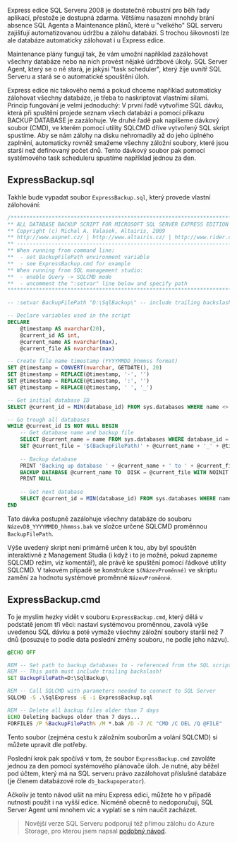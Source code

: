 <!-- dcterms:identifier = aspnetcz#249 -->
<!-- dcterms:title = Automatizovaná záloha všech databází na SQL Express -->
<!-- dcterms:abstract = Express edice SQL Serveru 2008 je dostatečně robustní pro běh řady aplikací, přestože je dostupná zdarma. Většímu nasazení mnohdy brání absence SQL Agenta a Maintenance plánů, které u "velkého" SQL serveru zajišťují automatizovanou údržbu a zálohu databází. S trochou šikovnosti lze ale databáze automaticky zálohovat i u Express edice. -->
<!-- np9:categoryId = 1 -->
<!-- x4w:category = IT -->
<!-- np9:authorId = 1 -->
<!-- np9:authorEmail = michal.valasek@altairis.cz -->
<!-- dcterms:creator = Michal Altair Valášek -->
<!-- dcterms:created = 2009-12-25T22:54:22.793+01:00 -->
<!-- dcterms:date = 2009-12-25T22:54:22.793+01:00 -->

Express edice SQL Serveru 2008 je dostatečně robustní pro běh řady aplikací, přestože je dostupná zdarma. Většímu nasazení mnohdy brání absence SQL Agenta a Maintenance plánů, které u "velkého" SQL serveru zajišťují automatizovanou údržbu a zálohu databází. S trochou šikovnosti lze ale databáze automaticky zálohovat i u Express edice.

Maintenance plány fungují tak, že vám umožní například zazálohovat všechny databáze nebo na nich provést nějaké údržbové úkoly. SQL Server Agent, který se o ně stará, je jakýsi "task scheduler", který žije uvnitř SQL Serveru a stará se o automatické spouštění úloh.

Express edice nic takového nemá a pokud chceme například automaticky zálohovat všechny databáze, je třeba to naskriptovat vlastními silami. Princip fungování je velmi jednoduchý: V první řadě vytvoříme SQL dávku, která při spuštění projede seznam všech databází a pomocí příkazu BACKUP DATABASE je zazálohuje. Ve druhé řadě pak napíšeme dávkový soubor (CMD), ve kterém pomocí utility SQLCMD dříve vytvořený SQL skript spustíme. Aby se nám zálohy na disku nehromadily až do jeho úplného zaplnění, automaticky rovněž smažeme všechny záložní soubory, které jsou starší než definovaný počet dnů. Tento dávkový soubor pak pomocí systémového task scheduleru spustíme například jednou za den.

## ExpressBackup.sql

Takhle bude vypadat soubor `ExpressBackup.sql`, který provede vlastní zálohování:

```sql
/******************************************************************************
** ALL DATABASE BACKUP SCRIPT FOR MICROSOFT SQL SERVER EXPRESS EDITION 2008  **
** Copyright (c) Michal A. Valasek, Altairis, 2009                           **
** http://www.aspnet.cz/ | http://www.altairis.cz/ | http://www.rider.cz/    **
** ------------------------------------------------------------------------- **
** When running from command line:                                           **
**  - set BackupFilePath environment variable                                **
**  - see ExpressBackup.cmd for example                                      **
** When running from SQL management studio:                                  **
**  - enable Query -> SQLCMD mode                                            **
**  - uncomment the ":setvar" line below and specify path                    **
******************************************************************************/

-- :setvar BackupFilePath "D:\SqlBackup\" -- include trailing backslash!!

-- Declare variables used in the script
DECLARE
    @timestamp AS nvarchar(20),
    @current_id AS int,
    @current_name AS nvarchar(max),
    @current_file AS nvarchar(max)

-- Create file name timestamp (YYYYMMDD_hhmmss format)
SET @timestamp = CONVERT(nvarchar, GETDATE(), 20)
SET @timestamp = REPLACE(@timestamp, '-', '')
SET @timestamp = REPLACE(@timestamp, ':', '')
SET @timestamp = REPLACE(@timestamp, ' ', '_')

-- Get initial database ID
SELECT @current_id = MIN(database_id) FROM sys.databases WHERE name <> 'tempdb'

-- Go trough all databases
WHILE @current_id IS NOT NULL BEGIN
    -- Get database name and backup file
    SELECT @current_name = name FROM sys.databases WHERE database_id = @current_id
    SET @current_file = '$(BackupFilePath)' + @current_name + '_' + @timestamp + '.bak'
    
    -- Backup database
    PRINT 'Backing up database ' + @current_name + ' to ' + @current_file
    BACKUP DATABASE @current_name TO  DISK = @current_file WITH NOINIT
    PRINT NULL
    
    -- Get next database
    SELECT @current_id = MIN(database_id) FROM sys.databases WHERE name <> 'tempdb' AND database_id > @current_id
END
```

Tato dávka postupně zazálohuje všechny databáze do souboru `NázevDB_YYYYMMDD_hhmmss.bak` ve složce určené SQLCMD proměnnou `BackupFilePath`. 

Výše uvedený skript není primárně určen k tou, aby byl spouštěn interaktivně z Management Studia (i když i to je možné, pokud zapneme SQLCMD režim, viz komentář), ale právě ke spuštění pomocí řádkové utility SQLCMD. V takovém případě se konstrukce `$(NázevProměnné)` ve skriptu zamění za hodnotu systémové proměnné `NázevProměnné`.

## ExpressBackup.cmd

To je myslím hezky vidět v souboru `ExpressBackup.cmd`, který dělá v podstatě jenom tři věci: nastaví systémovou proměnnou, zavolá výše uvedenou SQL dávku a poté vymaže všechny záložní soubory starší než 7 dnů (posuzuje to podle data poslední změny souboru, ne podle jeho názvu).

```cmd
@ECHO OFF

REM -- Set path to backup databases to - referenced from the SQL script
REM -- This path must include trailing backslash!
SET BackupFilePath=D:\SqlBackup\

REM -- Call SQLCMD with parameters needed to connect to SQL Server
SQLCMD -S .\SqlExpress -E -i ExpressBackup.sql

REM -- Delete all backup files older than 7 days
ECHO Deleting backups older than 7 days...
FORFILES /P %BackupFilePath% /M *.bak /D -7 /C "CMD /C DEL /Q @FILE"
```

Tento soubor (zejména cestu k záložním souborům a volání SQLCMD) si můžete upravit dle potřeby.

Poslední krok pak spočívá v tom, že soubor `ExpressBackup.cmd` zavoláte jednou za den pomocí systémového plánovače úloh. Je nutné, aby běžel pod účtem, který má na SQL serveru právo zazálohovat příslušné databáze (je členem databázové role `db_backupoperator`).

Ačkoliv je tento návod ušit na míru Express edici, můžete ho v případě nutnosti použít i na vyšší edice. Nicméně obecně to nedoporučuji, SQL Server Agent umí mnohem víc a vyplatí se s ním naučit zacházet.

> Novější verze SQL Serveru podporují též přímou zálohu do Azure Storage, pro kterou jsem napsal [podobný návod](https://www.altair.blog/2018/07/zaloha-sql-do-azure).
